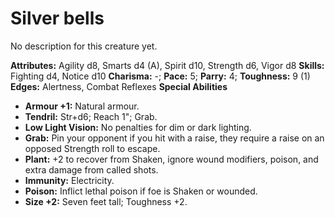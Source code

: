 # Silver bells

No description for this creature yet.

**Attributes:** Agility d8, Smarts d4 (A), Spirit d10, Strength d6,
Vigor d8
**Skills:** Fighting d4, Notice d10
**Charisma:** -; **Pace:** 5; **Parry:** 4; **Toughness:** 9 (1)
**Edges:** Alertness, Combat Reflexes
**Special Abilities**

- **Armour +1:** Natural armour.
- **Tendril:** Str+d6; Reach 1"; Grab.
- **Low Light Vision:** No penalties for dim or dark lighting.
- **Grab:** Pin your opponent if you hit with a raise, they require a
raise on an opposed Strength roll to escape.
- **Plant:** +2 to recover from Shaken, ignore wound modifiers, poison,
and extra damage from called shots.
- **Immunity:** Electricity.
- **Poison:** Inflict lethal poison if foe is Shaken or wounded.
- **Size +2:** Seven feet tall; Toughness +2.
